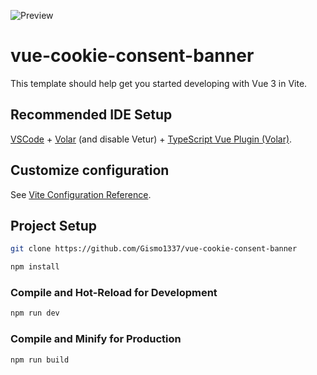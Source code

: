 ![Preview](https://s20.directupload.net/images/221001/kraykcfh.png)

# vue-cookie-consent-banner

This template should help get you started developing with Vue 3 in Vite.

## Recommended IDE Setup

[VSCode](https://code.visualstudio.com/) + [Volar](https://marketplace.visualstudio.com/items?itemName=Vue.volar) (and disable Vetur) + [TypeScript Vue Plugin (Volar)](https://marketplace.visualstudio.com/items?itemName=Vue.vscode-typescript-vue-plugin).

## Customize configuration

See [Vite Configuration Reference](https://vitejs.dev/config/).

## Project Setup

```sh
git clone https://github.com/Gismo1337/vue-cookie-consent-banner
```

```sh
npm install
```

### Compile and Hot-Reload for Development

```sh
npm run dev
```

### Compile and Minify for Production

```sh
npm run build
```

<!-- Prewritten for later use
## USAGE

`npm install vue-cookie-consent-banner`

add the following to your App.vue


```js
import { ref } from 'vue'
import VueCookieConsentBanner from "@vue-cookie-consent-banner";

const isModalVisible = ref(true);

// Hide modal when user clicks a button
function closeModal() {
  isModalVisible.value = false;
}

// do something with the selected cookies like store them in a cookie session
function setCookies(selectedCookies) {
  console.log('Selected:', selectedCookies);
}
```

```vue
<VueCookieConsentBanner  v-show="isModalVisible"
                @close="closeModal"
                @decline="setCookies"
                @accept="setCookies" >

    <template v-slot:header>
    </template>

    <template v-slot:body>
    </template>

    <template v-slot:footer>
    </template>

  </VueCookieConsentBanner>
```

-->
